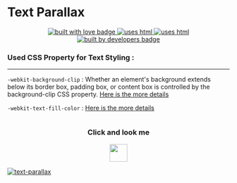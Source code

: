 # Text Parallax

<p align="center">
  <a href="https://github.com/Esha98" target="_blank">
    <img src="https://forthebadge.com/images/badges/built-with-love.svg" alt="built with love badge" />
 </a>
 <a href="https://github.com/Esha98" target="_blank">
    <img src="https://forthebadge.com/images/badges/uses-html.svg" alt="uses html" />
 </a>
 <a href="https://github.com/Esha98" target="_blank">
    <img src="https://forthebadge.com/images/badges/uses-css.svg" alt="uses html" />
 </a><br />
  <a href="https://github.com/Esha98" target="_blank">
    <img src="https://forthebadge.com/images/badges/built-by-developers.svg" alt="built by developers badge" />
 </a>
</p>



### Used CSS Property for Text Styling :
<hr>

`-webkit-background-clip` : Whether an element's background extends below its border box, padding box, or content box is controlled by the background-clip CSS property. [Here is the more details](https://developer.mozilla.org/en-US/docs/Web/CSS/background-clip)

`-webkit-text-fill-color` : [Here is the more details](https://developer.mozilla.org/en-US/docs/Web/CSS/-webkit-text-fill-color)

<div style="display: flex;
    flex-direction: column;
    align-items: center;
    column-gap: 8px;">
    <h3> Click and look me </h3><img src="https://media.giphy.com/media/FkdU6Or6txxpPdOsL8/giphy.gif" width="40">
</div>

[![text-parallax](https://user-images.githubusercontent.com/60232135/217393934-1ca1ac38-f0c2-48cd-9804-f2d1846d40ae.gif)](https://esha98.github.io/Text_Parallax/)
